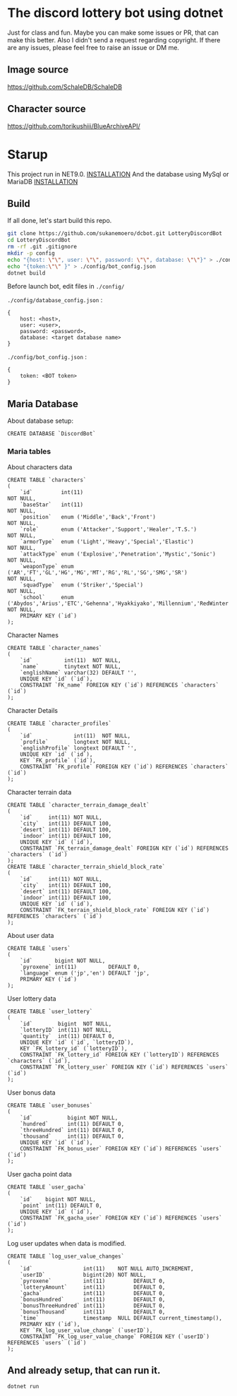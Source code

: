 # The discord lottery bot using dotnet  
Just for class and fun. Maybe you can make some issues or PR, that can make this better.
Also I didn't send a request regarding copyright. If there are any issues, please feel free to raise an issue or DM me.

## Image source

https://github.com/SchaleDB/SchaleDB

## Character source

https://github.com/torikushiii/BlueArchiveAPI/

# Starup
This project run in NET9.0. [INSTALLATION](https://dotnet.microsoft.com/en-us/download/dotnet/9.0)
And the database using MySql or MariaDB [INSTALLATION](https://mariadb.org/download/)

## Build
If all done, let's start build this repo.

```bash
git clone https://github.com/sukanemoero/dcbot.git LotteryDiscordBot
cd LotteryDiscordBot
rm -rf .git .gitignore
mkdir -p config
echo "{host: \"\", user: \"\", password: \"\", database: \"\"}" > ./config/database_config.json
echo "{token:\"\" }" > ./config/bot_config.json
dotnet build 
```

Before launch bot, edit files in ```./config/```

```./config/database_config.json``` :
```
{
    host: <host>,
    user: <user>,
    password: <password>,
    database: <target database name>
}
```
```./config/bot_config.json``` :
```
{
    token: <BOT token>
}
```

## Maria Database

About database setup: 
```mariadb
CREATE DATABASE `DiscordBot`
```

### Maria tables

About characters data
```mariadb
CREATE TABLE `characters`
(
    `id`         int(11)                                                                                                                           NOT NULL,
    `baseStar`   int(11)                                                                                                                           NOT NULL,
    `position`   enum ('Middle','Back','Front')                                                                                                    NOT NULL,
    `role`       enum ('Attacker','Support','Healer','T.S.')                                                                                       NOT NULL,
    `armorType`  enum ('Light','Heavy','Special','Elastic')                                                                                        NOT NULL,
    `attackType` enum ('Explosive','Penetration','Mystic','Sonic')                                                                                 NOT NULL,
    `weaponType` enum ('AR','FT','GL','HG','MG','MT','RG','RL','SG','SMG','SR')                                                                    NOT NULL,
    `squadType`  enum ('Striker','Special')                                                                                                        NOT NULL,
    `school`     enum ('Abydos','Arius','ETC','Gehenna','Hyakkiyako','Millennium','RedWinter','Shanhaijing','SRT','Sakugawa','Trinity','Valkyrie') NOT NULL,
    PRIMARY KEY (`id`)
);
```

Character Names
```mariadb
CREATE TABLE `character_names`
(
    `id`          int(11)  NOT NULL,
    `name`        tinytext NOT NULL,
    `englishName` varchar(32) DEFAULT '',
    UNIQUE KEY `id` (`id`),
    CONSTRAINT `FK_name` FOREIGN KEY (`id`) REFERENCES `characters` (`id`)
);
```

Character Details
```mariadb
CREATE TABLE `character_profiles`
(
    `id`             int(11)  NOT NULL,
    `profile`        longtext NOT NULL,
    `englishProfile` longtext DEFAULT '',
    UNIQUE KEY `id` (`id`),
    KEY `FK_profile` (`id`),
    CONSTRAINT `FK_profile` FOREIGN KEY (`id`) REFERENCES `characters` (`id`)
);
```

Character terrain data
```mariadb
CREATE TABLE `character_terrain_damage_dealt`
(
    `id`     int(11) NOT NULL,
    `city`   int(11) DEFAULT 100,
    `desert` int(11) DEFAULT 100,
    `indoor` int(11) DEFAULT 100,
    UNIQUE KEY `id` (`id`),
    CONSTRAINT `FK_terrain_damage_dealt` FOREIGN KEY (`id`) REFERENCES `characters` (`id`)
);
CREATE TABLE `character_terrain_shield_block_rate`
(
    `id`     int(11) NOT NULL,
    `city`   int(11) DEFAULT 100,
    `desert` int(11) DEFAULT 100,
    `indoor` int(11) DEFAULT 100,
    UNIQUE KEY `id` (`id`),
    CONSTRAINT `FK_terrain_shield_block_rate` FOREIGN KEY (`id`) REFERENCES `characters` (`id`)
);
```

About user data
```mariadb
CREATE TABLE `users`
(
    `id`       bigint NOT NULL,
    `pyroxene` int(11)          DEFAULT 0,
    `language` enum ('jp','en') DEFAULT 'jp',
    PRIMARY KEY (`id`)
);
```
User lottery data
```mariadb
CREATE TABLE `user_lottery`
(
    `id`        bigint  NOT NULL,
    `lotteryID` int(11) NOT NULL,
    `quantity`  int(11) DEFAULT 0,
    UNIQUE KEY `id` (`id`, `lotteryID`),
    KEY `FK_lottery_id` (`lotteryID`),
    CONSTRAINT `FK_lottery_id` FOREIGN KEY (`lotteryID`) REFERENCES `characters` (`id`),
    CONSTRAINT `FK_lottery_user` FOREIGN KEY (`id`) REFERENCES `users` (`id`)
);
```
User bonus data
```mariadb
CREATE TABLE `user_bonuses`
(
    `id`           bigint NOT NULL,
    `hundred`      int(11) DEFAULT 0,
    `threeHundred` int(11) DEFAULT 0,
    `thousand`     int(11) DEFAULT 0,
    UNIQUE KEY `id` (`id`),
    CONSTRAINT `FK_bonus_user` FOREIGN KEY (`id`) REFERENCES `users` (`id`)
);
```
User gacha point data
```mariadb
CREATE TABLE `user_gacha`
(
    `id`    bigint NOT NULL,
    `point` int(11) DEFAULT 0,
    UNIQUE KEY `id` (`id`),
    CONSTRAINT `FK_gacha_user` FOREIGN KEY (`id`) REFERENCES `users` (`id`)
);
```

Log user updates when data is modified.
```mariadb
CREATE TABLE `log_user_value_changes`
(
    `id`                int(11)    NOT NULL AUTO_INCREMENT,
    `userID`            bigint(20) NOT NULL,
    `pyroxene`          int(11)         DEFAULT 0,
    `lotteryAmount`     int(11)         DEFAULT 0,
    `gacha`             int(11)         DEFAULT 0,
    `bonusHundred`      int(11)         DEFAULT 0,
    `bonusThreeHundred` int(11)         DEFAULT 0,
    `bonusThousand`     int(11)         DEFAULT 0,
    `time`              timestamp  NULL DEFAULT current_timestamp(),
    PRIMARY KEY (`id`),
    KEY `FK_log_user_value_change` (`userID`),
    CONSTRAINT `FK_log_user_value_change` FOREIGN KEY (`userID`) REFERENCES `users` (`id`)
);
```

## And already setup, that can run it.
```bash
dotnet run
```




